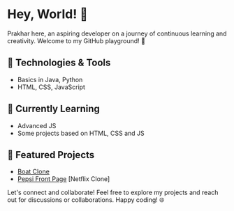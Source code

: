 # Hey, World! 👋
Prakhar here, an aspiring developer on a journey of continuous learning and creativity.
Welcome to my GitHub playground! 🚀

## 🔧 Technologies & Tools
- Basics in Java, Python
- HTML, CSS, JavaScript

## 🌱 Currently Learning
- Advanced JS
- Some projects based on HTML, CSS and JS

## 🚀 Featured Projects
- [Boat Clone]('https://github.com/Prakhar-3/Boat')
- [Pepsi Front Page]('https://github.com/Prakhar-3/Pepsi')
[Netflix Clone]

Let's connect and collaborate! Feel free to explore my projects and reach out for discussions or collaborations. Happy coding! 🌐